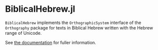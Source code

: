# BiblicalHebrew.jl

`BiblicalHebrew` implements the `OrthographicSystem` interface of the `Orthography` package for texts in Biblical Hebrew written with the Hebrew range of Unicode.

See [the documentation](https://neelsmith.github.io/BiblicalHebrew.jl/stable/) for fuller information.